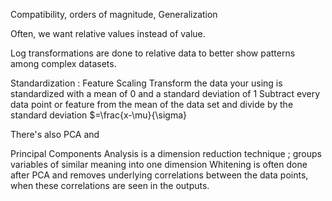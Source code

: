 Compatibility, orders of magnitude, Generalization

Often, we want relative values instead of value.

Log transformations are done to relative data to better show patterns among complex datasets.

Standardization : Feature Scaling
Transform the data your using is standardized with a mean of 0 and a standard deviation of 1
	Subtract every data point or feature from the mean of the data set and divide by the standard deviation
		$=\frac{x-\mu}{\sigma}


There's also PCA and 

Principal Components Analysis is a dimension reduction technique  ; groups variables of similar meaning into one dimension
Whitening is often done after PCA and removes underlying correlations between the data points, when these correlations are seen in the outputs.